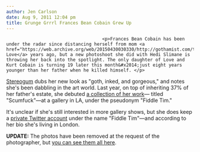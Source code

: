 ```yaml
---
author: Jen Carlson
date: Aug 9, 2011 12:04 pm
title: Grunge Grrrl Frances Bean Cobain Grew Up
---
```


	
										<p>Frances Bean Cobain has been under the radar since distancing herself from mom <a href="https://web.archive.org/web/20150430030330/http://gothamist.com/tags/courtneylove">Courtney Love</a> years ago, but a new photoshoot she did with Hedi Slimane is throwing her back into the spotlight. The only daughter of Love and Kurt Cobain is turning 19 later this month&#x2014;just eight years younger than her father when he killed himself. </p>

<p><a href="https://web.archive.org/web/20150430030330/http://stereogum.com/779022/frances-bean-cobain-all-grown-up-2/photo/">Stereogum</a> dubs her new look as &quot;goth, inked, and gorgeous,&quot; and notes she&apos;s been dabbling in the art world. Last year, on top of inheriting 37% of her father&apos;s estate, she debuted <a href="https://web.archive.org/web/20150430030330/http://www.laluzdejesus.com/shows/2010/Fiddle-Tim/Fiddle-Tim2010.htm">a collection of her work</a>&#x2014; titled &quot;Scumfuck&quot;&#x2014;at a gallery in LA, under the pseudonym &quot;Fiddle Tim.&quot;</p>

<p>It&apos;s unclear if she&apos;s still interested in more gallery shows, but she does keep a <a href="https://web.archive.org/web/20150430030330/http://twitter.com/#!/gofackadawg">private Twitter account</a> under the name &quot;Fiddle Tim&quot;&#x2014;and according to her bio she&apos;s living in London.</p>

<p><strong>UPDATE:</strong> The photos have been removed at the request of the photographer, but <a href="https://web.archive.org/web/20150430030330/http://www.hedislimane.com/diary/">you can see them all here</a>.</p>					
										
									
				
